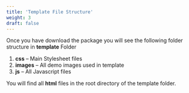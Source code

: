 ```yaml
---
title: 'Template File Structure'
weight: 3
draft: false
---
```

Once you have download the package you will see the following folder structure in **template** Folder

1. **css** – Main Stylesheet files
2. **images** – All demo images used in template
3. **js** – All Javascript files

You will find all **html** files in the root directory of the template folder.